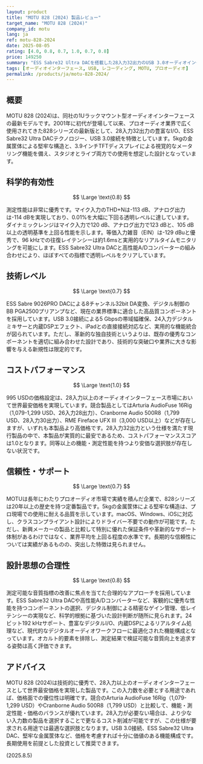 ```yaml
---
layout: product
title: "MOTU 828 (2024) 製品レビュー"
target_name: "MOTU 828 (2024)"
company_id: motu
lang: ja
ref: motu-828-2024
date: 2025-08-05
rating: [4.0, 0.8, 0.7, 1.0, 0.7, 0.8]
price: 149250
summary: "ESS Sabre32 Ultra DACを搭載した28入力32出力のUSB 3.0オーディオインターフェース。優秀な測定性能を持ち、28入力以上のオーディオインターフェースとして世界最安価格を実現している。"
tags: [オーディオインターフェース, USB, レコーディング, MOTU, プロオーディオ]
permalink: /products/ja/motu-828-2024/
---
```


## 概要

MOTU 828 (2024)は、同社の1Uラックマウント型オーディオインターフェースの最新モデルです。2001年に初代が登場して以来、プロオーディオ業界で広く使用されてきた828シリーズの最新版として、28入力32出力の豊富なI/O、ESS Sabre32 Ultra DACテクノロジー、USB 3.0接続を特徴としています。5kgの金属筐体による堅牢な構造と、3.9インチTFTディスプレイによる視覚的なメータリング機能を備え、スタジオとライブ両方での使用を想定した設計となっています。

## 科学的有効性

$$ \Large \text{0.8} $$

測定性能は非常に優秀です。マイク入力のTHD+Nは-113 dB、アナログ出力は-114 dBを実現しており、0.01%を大幅に下回る透明レベルに達しています。ダイナミックレンジはマイク入力で120 dB、アナログ出力で123 dBと、105 dB以上の透明基準を上回る性能を示します。等価入力雑音（EIN）は-129 dBuと優秀で、96 kHzでの往復レイテンシーは約1.6msと実用的なリアルタイムモニタリングを可能にします。ESS Sabre32 Ultra DACと高性能A/Dコンバーターの組み合わせにより、ほぼすべての指標で透明レベルをクリアしています。

## 技術レベル

$$ \Large \text{0.7} $$

ESS Sabre 9026PRO DACによる8チャンネル32bit DA変換、デジタル制御のBB PGA2500プリアンプなど、現在の業界標準に適合した高品質コンポーネントを採用しています。USB 3.0接続による5 Gbpsの帯域幅確保、24入力デジタルミキサーと内蔵DSPエフェクト、iPadとの直接接続対応など、実用的な機能統合が図られています。ただし、革新的な独自技術というよりは、既存の優秀なコンポーネントを適切に組み合わせた設計であり、技術的な突破口や業界に大きな影響を与える新規性は限定的です。

## コストパフォーマンス

$$ \Large \text{1.0} $$

995 USDの価格設定は、28入力以上のオーディオインターフェース市場において世界最安価格を実現しています。競合製品としてはArturia AudioFuse 16Rig（1,079-1,299 USD、26入力28出力）、Cranborne Audio 500R8（1,799 USD、28入力30出力）、RME Fireface UFX III（3,000 USD以上）などが存在しますが、いずれも本製品より高価格です。28入力32出力という仕様を満たす現行製品の中で、本製品が実質的に最安であるため、コストパフォーマンススコアは1.0となります。同等以上の機能・測定性能を持つより安価な選択肢が存在しない状況です。

## 信頼性・サポート

$$ \Large \text{0.7} $$

MOTUは長年にわたりプロオーディオ市場で実績を積んだ企業で、828シリーズは20年以上の歴史を持つ定番製品です。5kgの金属筐体による堅牢な構造は、プロ現場での使用に耐える品質を示しています。macOS、Windows、iOSに対応し、クラスコンプライアント設計によりドライバー不要での動作が可能です。ただし、新興メーカーの製品と比較して特別に優れた保証条件や革新的なサポート体制があるわけではなく、業界平均を上回る程度の水準です。長期的な信頼性については実績があるものの、突出した特徴は見られません。

## 設計思想の合理性

$$ \Large \text{0.8} $$

測定可能な音質指標の改善に焦点を当てた合理的なアプローチを採用しています。ESS Sabre32 Ultra DACや高性能A/Dコンバーターなど、客観的に優秀な性能を持つコンポーネントの選択、デジタル制御による精密なゲイン管理、低レイテンシーの実現など、科学的根拠に基づいた設計判断が随所に見られます。24ビット192 kHzサポート、豊富なデジタルI/O、内蔵DSPによるリアルタイム処理など、現代的なデジタルオーディオワークフローに最適化された機能構成となっています。オカルト的要素を排除し、測定結果で検証可能な音質向上を追求する姿勢は高く評価できます。

## アドバイス

MOTU 828 (2024)は技術的に優秀で、28入力以上のオーディオインターフェースとして世界最安価格を実現した製品です。この入力数を必要とする用途であれば、価格面での優位性は明確です。競合のArturia AudioFuse 16Rig（1,079-1,299 USD）やCranborne Audio 500R8（1,799 USD）と比較して、機能・測定性能・価格のバランスが優れています。28入力が必要ない場合は、より少ない入力数の製品を選択することで更なるコスト削減が可能ですが、この仕様が要求される用途では最適な選択肢となります。USB 3.0接続、ESS Sabre32 Ultra DAC、堅牢な金属筐体など、価格を考慮すれば十分に価値のある機能構成です。長期使用を前提とした投資として推奨できます。

(2025.8.5)
